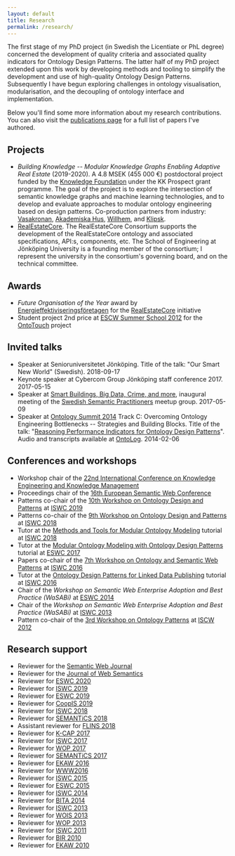 ```yaml
---
layout: default
title: Research
permalink: /research/
---
```


The first stage of my PhD project (in Swedish the Licentiate or PhL degree) concerned the development of quality criteria and associated quality indicators for Ontology Design Patterns. The latter half of my PhD project extended upon this work by developing methods and tooling to simplify the development and use of high-quality Ontology Design Patterns. Subsequently I have begun exploring challenges in ontology visualisation, modularisation, and the decoupling of ontology interface and implementation.

Below you'll find some more information about my research contributions. You can also visit the [publications page](/publications/) for a full list of papers I've authored.

## Projects
* *Building Knowledge -- Modular Knowledge Graphs Enabling Adaptive Real Estate* (2019-2020). A 4.8 MSEK (455 000 €) postdoctoral project funded by the [Knowledge Foundation](http://www.kks.se/) under the KK Prospect grant programme. The goal of the project is to explore the intersection of semantic knowledge graphs and machine learning technologies, and to develop and evaluate approaches to modular ontology engineering based on design patterns. Co-production partners from industry: [Vasakronan](https://vasakronan.se/), [Akademiska Hus](https://www.akademiskahus.se/), [Willhem](https://willhem.se/), and [Klipsk](https://klipsk.io/).
* [RealEstateCore](https://realestatecore.io). The RealEstateCore Consortium supports the development of the RealEstateCore ontology and associated specifications, API:s, components, etc. The School of Engineering at Jönköping University is a founding member of the consortium; I represent the university in the consortium's governing board, and on the technical committee.

## Awards
* *Future Organisation of the Year* award by [Energieffektiviseringsföretagen](https://www.eef.se/) for the [RealEstateCore](https://www.realestatecore.io/) initiative
* Student project 2nd price at [ESCW Summer School 2012](http://summerschool2012.eswc-conferences.org/) for the [OntoTouch](http://www.ontotouch.com/) project

## Invited talks
* Speaker at Senioruniversitetet Jönköping. Title of the talk: "Our Smart New World" (Swedish). 2018-09-17
* Keynote speaker at Cybercom Group Jönköping staff conference 2017. 2017-05-15
* Speaker at [Smart Buildings, Big Data, Crime, and more](https://www.meetup.com/Swedish-Semantic-Practitioners/events/239452159/), inaugural meeting of the [Swedish Semantic Practitioners](https://www.meetup.com/Swedish-Semantic-Practitioners/) meetup group. 2017-05-09
* Speaker at [Ontology Summit 2014](http://ontolog.cim3.net/cgi-bin/wiki.pl?OntologySummit2014) Track C: Overcoming Ontology Engineering Bottlenecks -- Strategies and Building Blocks. Title of the talk: "[Reasoning Performance Indicators for Ontology Design Patterns](http://ontolog.cim3.net/file/work/OntologySummit2014/2014-02-06_OntologySummit2014_Overcoming-Ontology-Engineering-Bottlenecks-1/OntologySummit2014_ODP-Reasoning-Indicators--KarlHammar_20140206.pdf)". Audio and transcripts available at [OntoLog](http://ontolog.cim3.net/cgi-bin/wiki.pl?ConferenceCall_2014_02_06). 2014-02-06

## Conferences and workshops
* Workshop chair of the [22nd International Conference on Knowledge Engineering and Knowledge Management](https://ekaw2020.inf.unibz.it)
* Proceedings chair of the [16th European Semantic Web Conference](https://2019.eswc-conferences.org/)
* Patterns co-chair of the [10th Workshop on Ontology Design and Patterns](http://ontologydesignpatterns.org/wiki/WOP:2019) at [ISWC 2019](http://iswc2019.semanticweb.org/)
* Patterns co-chair of the [9th Workshop on Ontology Design and Patterns](http://ontologydesignpatterns.org/wiki/WOP:2018) at [ISWC 2018](http://iswc2018.semanticweb.org/)
* Tutor at the [Methods and Tools for Modular Ontology Modeling](http://ontologydesignpatterns.org/wiki/Training:Tutorial:_Methods_and_Tools_for_Modular_Ontology_Modeling) tutorial at [ISWC 2018](http://iswc2018.semanticweb.org/)
* Tutor at the [Modular Ontology Modeling with Ontology Design Patterns](http://ontologydesignpatterns.org/wiki/Training:Tutorial:_Modular_Ontology_Modeling_with_Ontology_Design_Patterns_at_ESWC2017) tutorial at [ESWC 2017](https://2017.eswc-conferences.org)
* Papers co-chair of the [7th Workshop on Ontology and Semantic Web Patterns](http://ontologydesignpatterns.org/wiki/WOP:2016) at [ISWC 2016](http://iswc2016.semanticweb.org/)
* Tutor at the [Ontology Design Patterns for Linked Data Publishing](http://ontologydesignpatterns.org/wiki/Training:Ontology_Design_Patterns_for_Linked_Data_Publishing_at_ISWC_2016) tutorial at [ISWC 2016](http://iswc2016.semanticweb.org/)
* Chair of the *Workshop on Semantic Web Enterprise Adoption and Best Practice (WaSABi)* at [ESWC 2014](http://2014.eswc-conferences.org/)
* Chair of the *Workshop on Semantic Web Enterprise Adoption and Best Practice (WaSABi)* at [ISWC 2013](http://iswc2013.semanticweb.org/)
* Pattern co-chair of the [3rd Workshop on Ontology Patterns](http://ontologydesignpatterns.org/wiki/WOP:2012) at [ISCW 2012](http://iswc2012.semanticweb.org/)

## Research support

* Reviewer for the [Semantic Web Journal](http://www.semantic-web-journal.net/)
* Reviewer for the [Journal of Web Semantics](https://www.journals.elsevier.com/journal-of-web-semantics)
* Reviewer for [ESWC 2020](https://2020.eswc-conferences.org)
* Reviewer for [ISWC 2019](https://iswc2019.semanticweb.org/)
* Reviewer for [ESWC 2019](https://2019.eswc-conferences.org/)
* Reviewer for [CoopIS 2019](http://www.otmconferences.org/index.php/conferences/coopis20/8-conferences/97-coopis-2019)
* Reviewer for [ISWC 2018](https://iswc2018.semanticweb.org)
* Reviewer for [SEMANTiCS 2018](https://2018.semantics.cc/)
* Assistant reviewer for [FLINS 2018](http://scm.ulster.ac.uk/FLINS2018/)
* Reviewer for [K-CAP 2017](http://k-cap2017.org)
* Reviewer for [ISWC 2017](https://iswc2017.semanticweb.org)
* Reviewer for [WOP 2017](http://ontologydesignpatterns.org/wiki/WOP:2017)
* Reviewer for [SEMANTiCS 2017](https://2017.semantics.cc)
* Reviewer for [EKAW 2016](http://ekaw2016.cs.unibo.it/)
* Reviewer for [WWW2016](http://www2016.ca/)
* Reviewer for [ISWC 2015](http://iswc2015.semanticweb.org/)
* Reviewer for [ESWC 2015](http://2015.eswc-conferences.org/)
* Reviewer for [ISWC 2014](http://iswc2014.semanticweb.org/)
* Reviewer for [BITA 2014](http://bis.kie.ue.poznan.pl/17th_bis/wscfp.php?ws=bita2014)
* Reviewer for [ISWC 2013](http://iswc2013.semanticweb.org/)
* Reviewer for [WOIS 2013](http://www.informatik.uni-rostock.de/wois2013.html)
* Reviewer for [WOP 2013](http://ontologydesignpatterns.org/wiki/WOP:2013)
* Reviewer for [ISWC 2011](http://iswc2012.semanticweb.org/)
* Reviewer for [BIR 2010](http://bir2010.uni-rostock.de/)
* Reviewer for [EKAW 2010](http://ekaw2010.inesc-id.pt/)

